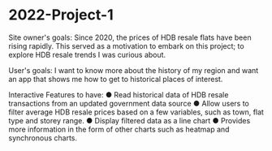 # 2022-Project-1

Site owner's goals: 
Since 2020, the prices of HDB resale flats have been rising rapidly. This served as a motivation to embark on this project; to explore HDB resale trends I was curious about.

User's goals: 
I want to know more about the history of my region and want an app that shows me how to get to historical places of interest. 

Interactive Features to have: 
● Read historical data of HDB resale transactions from an updated government data source 
● Allow users to filter average HDB resale prices based on a few variables, such as town, flat type and storey range. 
● Display filtered data as a line chart 
● Provides more information in the form of other charts such as heatmap and synchronous charts. 
